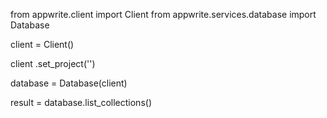 from appwrite.client import Client
from appwrite.services.database import Database

client = Client()

client
    .set_project('')

database = Database(client)

result = database.list_collections()
